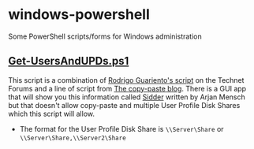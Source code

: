 # windows-powershell
Some PowerShell scripts/forms for Windows administration 
## [Get-UsersAndUPDs.ps1](../master/Get-UsersAndUPDs.ps1)
This script is a combination of [Rodrigo Guariento's script](https://social.technet.microsoft.com/Forums/windowsserver/en-US/7f88b1a2-6e0d-4cdb-b598-cce696ce3255/server-2012-rds-user-profile-disks-errors-during-logoff?forum=winserverTS "Server 2012 RDS - User Profile Disks - Errors during Logoff") on the Technet Forums and a line of script from [The copy-paste blog](https://copysave.wordpress.com/2010/07/02/read-host-values-into-an-array/ "Read-Host values into an Array"). There is a GUI app that will show you this information called [Sidder](https://msfreaks.wordpress.com/2013/12/15/sidder-quickly-see-which-user-profile-disk-maps-to-which-domain-user/ "Sidder") written by Arjan Mensch but that doesn't allow copy-paste and multiple User Profile Disk Shares which this script will allow.

* The format for the User Profile Disk Share is `\\Server\Share` or `\\Server\Share,\\Server2\Share`
